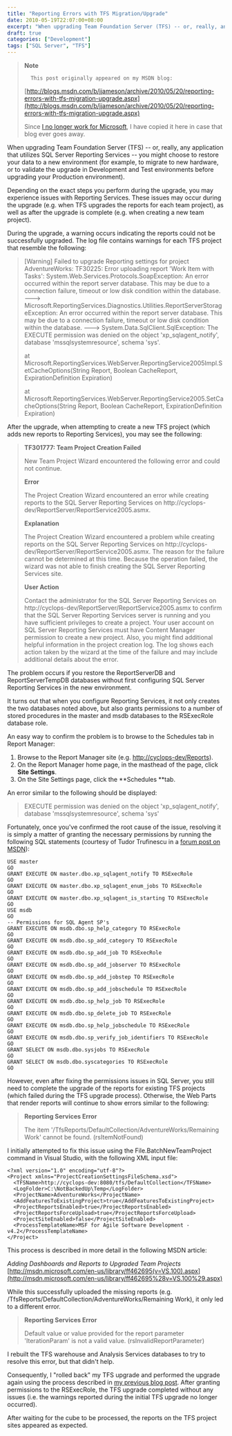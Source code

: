 ```yaml
---
title: "Reporting Errors with TFS Migration/Upgrade"
date: 2010-05-19T22:07:00+08:00
excerpt: "When upgrading Team Foundation Server (TFS) -- or, really, any application that utilizes SQL Server Reporting Services -- you might choose to restore your data to a new environment (for example, to migrate to new hardware, or to validate the upgrade in..."
draft: true
categories: ["Development"]
tags: ["SQL Server", "TFS"]
---
```


> **Note**
> 
>       This post originally appeared on my MSDN blog:
> 
> [http://blogs.msdn.com/b/jjameson/archive/2010/05/20/reporting-errors-with-tfs-migration-upgrade.aspx](http://blogs.msdn.com/b/jjameson/archive/2010/05/20/reporting-errors-with-tfs-migration-upgrade.aspx)
> 
> Since
> [I no longer work for Microsoft](/blog/jjameson/2011/09/02/last-day-with-microsoft), I have copied it here in case that
> blog ever goes away.

When upgrading Team Foundation Server (TFS) -- or, really, any application
that utilizes SQL Server Reporting Services -- you might choose to restore your
data to a new environment (for example, to migrate to new hardware, or to validate
the upgrade in Development and Test environments before upgrading your Production
environment).

Depending on the exact steps you perform during the upgrade, you may experience
issues with Reporting Services. These issues may occur during the upgrade (e.g.
when TFS upgrades the reports for each team project), as well as after the upgrade
is complete (e.g. when creating a new team project).

During the upgrade, a warning occurs indicating the reports could not be
successfully upgraded. The log file contains warnings for each TFS project that
resemble the following:

> [Warning] Failed to upgrade Reporting settings for project AdventureWorks:
> TF30225: Error uploading report 'Work Item with Tasks': System.Web.Services.Protocols.SoapException:
> An error occurred within the report server database. This may be due to
> a connection failure, timeout or low disk condition within the database.
> ---&gt; Microsoft.ReportingServices.Diagnostics.Utilities.ReportServerStorageException:
> An error occurred within the report server database. This may be due to
> a connection failure, timeout or low disk condition within the database.
> ---&gt; System.Data.SqlClient.SqlException: The EXECUTE permission was denied
> on the object 'xp\_sqlagent\_notify', database 'mssqlsystemresource', schema
> 'sys'.
> 
> at Microsoft.ReportingServices.WebServer.ReportingService2005Impl.SetCacheOptions(String
> Report, Boolean CacheReport, ExpirationDefinition Expiration)
> 
> at Microsoft.ReportingServices.WebServer.ReportingService2005.SetCacheOptions(String
> Report, Boolean CacheReport, ExpirationDefinition Expiration)

After the upgrade, when attempting to create a new TFS project (which adds
new reports to Reporting Services), you may see the following:

> **TF301777: Team Project Creation Failed**
> 
> New Team Project Wizard encountered the following error and could not
> continue.
> 
> **Error**
> 
> The Project Creation Wizard encountered an error
> while creating reports to the SQL Server Reporting Services on http://cyclops-dev/ReportServer/ReportService2005.asmx.
> 
> **Explanation**
> 
> The Project Creation Wizard encountered a problem while creating reports
> on the SQL Server Reporting Services on http://cyclops-dev/ReportServer/ReportService2005.asmx.
> The reason for the failure cannot be determined at this time. Because the
> operation failed, the wizard was not able to finish creating the SQL Server
> Reporting Services site.
> 
> **User Action**
> 
> Contact the administrator for the SQL Server Reporting Services on http://cyclops-dev/ReportServer/ReportService2005.asmx
> to confirm that the SQL Server Reporting Services server is running and
> you have sufficient privileges to create a project. Your user account on
> SQL Server Reporting Services must have Content Manager permission to create
> a new project. Also, you might find additional helpful information in the
> project creation log. The log shows each action taken by the wizard at the
> time of the failure and may include additional details about the error.

The problem occurs if you restore the ReportServerDB and ReportServerTempDB
databases without first configuring SQL Server Reporting Services in the new
environment.

It turns out that when you configure Reporting Services, it not only creates
the two databases noted above, but also grants permissions to a number of stored
procedures in the master and msdb databases to the RSExecRole database role.

An easy way to confirm the problem is to browse to the Schedules tab in Report
Manager:

1. Browse to the Report Manager site (e.g.
   [http://cyclops-dev/Reports](http://cyclops-dev/Reports)).
2. On the Report Manager home page, in the masthead of the page, click
   **Site Settings**.
3. On the Site Settings page, click the **Schedules **tab.

An error similar to the following should be displayed:

> EXECUTE permission was denied on the object 'xp\_sqlagent\_notify', database
> 'mssqlsystemresource', schema 'sys'

Fortunately, once you've confirmed the root cause of the issue, resolving
it is simply a matter of granting the necessary permissions by running the following
SQL statements (courtesy of Tudor Trufinescu in a
[forum post on MSDN](http://social.msdn.microsoft.com/forums/en-US/sqlreportingservices/thread/444c3bab-985b-40a0-8362-2742df1a6577/)):

```
USE master
GO
GRANT EXECUTE ON master.dbo.xp_sqlagent_notify TO RSExecRole
GO
GRANT EXECUTE ON master.dbo.xp_sqlagent_enum_jobs TO RSExecRole
GO
GRANT EXECUTE ON master.dbo.xp_sqlagent_is_starting TO RSExecRole
GO
USE msdb
GO
-- Permissions for SQL Agent SP's
GRANT EXECUTE ON msdb.dbo.sp_help_category TO RSExecRole
GO
GRANT EXECUTE ON msdb.dbo.sp_add_category TO RSExecRole
GO
GRANT EXECUTE ON msdb.dbo.sp_add_job TO RSExecRole
GO
GRANT EXECUTE ON msdb.dbo.sp_add_jobserver TO RSExecRole
GO
GRANT EXECUTE ON msdb.dbo.sp_add_jobstep TO RSExecRole
GO
GRANT EXECUTE ON msdb.dbo.sp_add_jobschedule TO RSExecRole
GO
GRANT EXECUTE ON msdb.dbo.sp_help_job TO RSExecRole
GO
GRANT EXECUTE ON msdb.dbo.sp_delete_job TO RSExecRole
GO
GRANT EXECUTE ON msdb.dbo.sp_help_jobschedule TO RSExecRole
GO
GRANT EXECUTE ON msdb.dbo.sp_verify_job_identifiers TO RSExecRole
GO
GRANT SELECT ON msdb.dbo.sysjobs TO RSExecRole
GO
GRANT SELECT ON msdb.dbo.syscategories TO RSExecRole
GO
```

However, even after fixing the permissions issues in SQL Server, you still
need to complete the upgrade of the reports for existing TFS projects (which
failed during the TFS upgrade process). Otherwise, the Web Parts that render
reports will continue to show errors similar to the following:

> **Reporting Services Error**
> 
> The item '/TfsReports/DefaultCollection/AdventureWorks/Remaining
> Work' cannot be found. (rsItemNotFound)

I initially attempted to fix this issue using the File.BatchNewTeamProject
command in Visual Studio, with the following XML input file:

```
<?xml version="1.0" encoding="utf-8"?>
<Project xmlns="ProjectCreationSettingsFileSchema.xsd">
  <TFSName>http://cyclops-dev:8080/tfs/DefaultCollection</TFSName>
  <LogFolder>C:\NotBackedUp\Temp</LogFolder>
  <ProjectName>AdventureWorks</ProjectName>
  <AddFeaturesToExistingProject>true</AddFeaturesToExistingProject>
  <ProjectReportsEnabled>true</ProjectReportsEnabled>
  <ProjectReportsForceUpload>true</ProjectReportsForceUpload>
  <ProjectSiteEnabled>false</ProjectSiteEnabled>
  <ProcessTemplateName>MSF for Agile Software Development - v4.2</ProcessTemplateName>
</Project>
```

This process is described in more detail in the following MSDN article:

<cite>Adding Dashboards and Reports to Upgraded Team Projects</cite>
[http://msdn.microsoft.com/en-us/library/ff462695(v=VS.100).aspx](http://msdn.microsoft.com/en-us/library/ff462695%28v=VS.100%29.aspx)

While this successfully uploaded the missing reports (e.g. /TfsReports/DefaultCollection/AdventureWorks/Remaining
Work), it only led to a different error.

> **Reporting Services Error**
> 
> Default value or value provided for the report parameter
> 'IterationParam' is not a valid value. (rsInvalidReportParameter)

I rebuilt the TFS warehouse and Analysis Services databases to try to resolve
this error, but that didn't help.

Consequently, I "rolled back" my TFS upgrade and performed the upgrade again
using the process described in
[my previous blog post](/blog/jjameson/2010/05/20/performing-a-do-over-with-tfs-2010-upgrade). After granting permissions to the RSExecRole, the
TFS upgrade completed without any issues (i.e. the warnings reported during
the initial TFS upgrade no longer occurred).

After waiting for the cube to be processed, the reports on the TFS project
sites appeared as expected.

